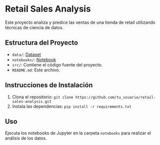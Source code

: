 # Retail Sales Analysis

Este proyecto analiza y predice las ventas de una tienda de retail utilizando técnicas de ciencia de datos.

## Estructura del Proyecto

- `data/`: [Dataset](https://www.kaggle.com/datasets/mohammadtalib786/retail-sales-dataset)
- `notebooks/`: [Notebook](Analisisypredventas.ipynb)
- `src/`: Contiene el código fuente del proyecto.
- `README.md`: Este archivo.

## Instrucciones de Instalación

1. Clona el repositorio: `git clone https://github.com/tu_usuario/retail-sales-analysis.git`
2. Instala las dependencias: `pip install -r requirements.txt`

## Uso

Ejecuta los notebooks de Jupyter en la carpeta `notebooks` para realizar el análisis de los datos.
